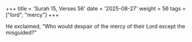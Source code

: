 +++
title = 'Surah 15, Verses 56'
date = '2025-08-27'
weight = 56
tags = ["lord", "mercy"]
+++

He exclaimed, “Who would despair of the mercy of their Lord except the misguided?”